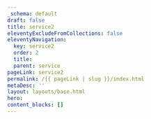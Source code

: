```yaml
---
_schema: default
draft: false
title: service2
eleventyExcludeFromCollections: false
eleventyNavigation:
  key: service2
  order: 2
  title:
  parent: service
pageLink: service2
permalink: /{{ pageLink | slug }}/index.html
metaDesc: ''
layout: layouts/base.html
hero:
content_blocks: []
---
```

